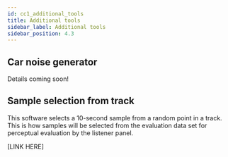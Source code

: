 ```yaml
---
id: cc1_additional_tools
title: Additional tools
sidebar_label: Additional tools
sidebar_position: 4.3
---
```



## Car noise generator

Details coming soon!


## Sample selection from track

This software selects a 10-second sample from a random point in a track. This is how samples will be selected from the evaluation data set for perceptual evaluation by the listener panel.

[LINK HERE]



